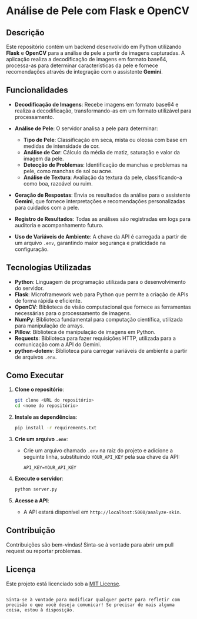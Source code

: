 # Análise de Pele com Flask e OpenCV

## Descrição

Este repositório contém um backend desenvolvido em Python utilizando **Flask** e **OpenCV** para a análise de pele a partir de imagens capturadas. A aplicação realiza a decodificação de imagens em formato base64, processa-as para determinar características da pele e fornece recomendações através de integração com o assistente **Gemini**.

## Funcionalidades

- **Decodificação de Imagens**: Recebe imagens em formato base64 e realiza a decodificação, transformando-as em um formato utilizável para processamento.
- **Análise de Pele**: O servidor analisa a pele para determinar:

  - **Tipo de Pele**: Classificação em seca, mista ou oleosa com base em medidas de intensidade de cor.
  - **Análise de Cor**: Cálculo da média de matiz, saturação e valor da imagem da pele.
  - **Detecção de Problemas**: Identificação de manchas e problemas na pele, como manchas de sol ou acne.
  - **Análise de Textura**: Avaliação da textura da pele, classificando-a como boa, razoável ou ruim.

- **Geração de Respostas**: Envia os resultados da análise para o assistente **Gemini**, que fornece interpretações e recomendações personalizadas para cuidados com a pele.

- **Registro de Resultados**: Todas as análises são registradas em logs para auditoria e acompanhamento futuro.

- **Uso de Variáveis de Ambiente**: A chave da API é carregada a partir de um arquivo `.env`, garantindo maior segurança e praticidade na configuração.

## Tecnologias Utilizadas

- **Python**: Linguagem de programação utilizada para o desenvolvimento do servidor.
- **Flask**: Microframework web para Python que permite a criação de APIs de forma rápida e eficiente.
- **OpenCV**: Biblioteca de visão computacional que fornece as ferramentas necessárias para o processamento de imagens.
- **NumPy**: Biblioteca fundamental para computação científica, utilizada para manipulação de arrays.
- **Pillow**: Biblioteca de manipulação de imagens em Python.
- **Requests**: Biblioteca para fazer requisições HTTP, utilizada para a comunicação com a API do Gemini.
- **python-dotenv**: Biblioteca para carregar variáveis de ambiente a partir de arquivos `.env`.

## Como Executar

1. **Clone o repositório**:

   ```bash
   git clone <URL do repositório>
   cd <nome do repositório>
   ```

2. **Instale as dependências**:

   ```bash
   pip install -r requirements.txt
   ```

3. **Crie um arquivo `.env`**:

   - Crie um arquivo chamado `.env` na raiz do projeto e adicione a seguinte linha, substituindo `YOUR_API_KEY` pela sua chave da API:
     ```
     API_KEY=YOUR_API_KEY
     ```

4. **Execute o servidor**:

   ```bash
   python server.py
   ```

5. **Acesse a API**:
   - A API estará disponível em `http://localhost:5000/analyze-skin`.

## Contribuição

Contribuições são bem-vindas! Sinta-se à vontade para abrir um pull request ou reportar problemas.

## Licença

Este projeto está licenciado sob a [MIT License](LICENSE).

```

Sinta-se à vontade para modificar qualquer parte para refletir com precisão o que você deseja comunicar! Se precisar de mais alguma coisa, estou à disposição.


```

